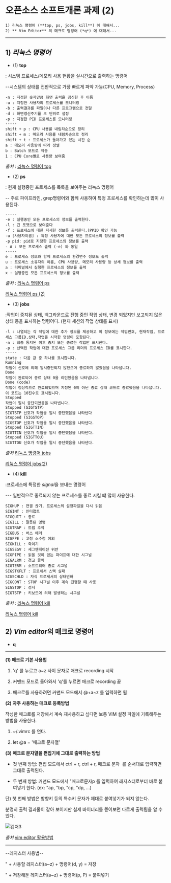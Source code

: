 # 오픈소스 소프트개론 과제 (2)
```
1) 리눅스 명령어 (**top, ps, jobs, kill**) 에 대해서...
2) ** Vim Editor** 의 매크로 명령어 (*q*) 에 대해서...
```
---
## 1) ***리눅스 명령어***
+ (1) **top**

: 시스템 프로세스/메모리 사용 현황을 실시간으로 출력하는 명령어

--시스템의 상태를 전반적으로 가장 빠르게 파악 가능(CPU, Memory, Process)
```
-n : 지정한 숫자만큼 화면 출력을 갱신한 후 이름
-u : 지정한 사용자의 프로세스를 모니터링
-b : 출력결과를 파일이나 다른 프로그램으로 전달
-d : 화면갱신주기를 초 단위로 설정
-p : 지정한 PID 프로세스를 모니터링
-----
shift + p : CPU 사용률 내림차순으로 정리
shift + m : 메모리 사용률 내림차순으로 정리
shift + t : 프로세스가 돌아가고 있는 시간 순
a : 메모리 사용량에 따라 정렬
b : Batch 모드로 작동
1 : CPU Core별로 사용량 보여줌

```
*출처* : [리눅스 명령어 top](https://inpa.tistory.com/entry/LINUX-%F0%9F%93%9A-%ED%94%84%EB%A1%9C%EC%84%B8%EC%8A%A4-%EA%B4%80%EB%A6%AC-%EB%AA%85%EB%A0%B9%EC%96%B4-%F0%9F%92%AF-%EC%A0%95%EB%A6%AC-Foreground-Background " top 명령어 ")
+ (2) **ps**

: 현재 실행중인 프로세스를 목록을 보여주는 리눅스 명령어

-- 주로 파이프라인, grep명령어와 함께 사용하여 특정 프로세스를 확인하는데 많이 사용된다.
```
-----
-e : 실행중인 모든 프로세스의 정보를 출력한다.
-l : 긴 포맷으로 보여준다
-f : 프로세스에 대한 자세한 정보를 출력한다.(PPID 확인 가능
-u [사용자이름] : 특정 사용자에 대한 모든 프로세스의 정보를 출력
-p pid: pid로 지정한 프로세스의 정보를 출력
- A : 모든 프로세스 출력 (-e) 와 동일
-----
e : 프로세스 정보와 함께 프로세스의 환경변수 정보도 출력
u : 프로세스 소유자의 이름, CPU 사용량, 메모리 사용량 등 상세 정보를 출력
a : 터미널에서 실행한 프로세스의 정보를 출력
x : 실행중인 모든 프로세스의 정보를 출력
```
*출처* : [리눅스 명령어 ps](https://arer.tistory.com/150 "ps명령어")

[리눅스 명령어 ps (2)](https://inpa.tistory.com/entry/LINUX-%F0%9F%93%9A-%ED%94%84%EB%A1%9C%EC%84%B8%EC%8A%A4-%EA%B4%80%EB%A6%AC-%EB%AA%85%EB%A0%B9%EC%96%B4-%F0%9F%92%AF-%EC%A0%95%EB%A6%AC-Foreground-Background "ps명령어")
+ (3) **jobs**

:작업이 중지된 상태, 백그라운드로 진행 중인 작업 상태, 변경 되었지만 보고되지 않은 상태 등을 표시하는 명령어다. (현재 세션의 작업 상태를 표시)

```
-l : 나열되는 각 작업에 대한 추가 정보를 제공하고 이 정보에는 작업번호, 현재작업, 프로세스 그룹ID,상태,작업을 시작한 명령이 포함된다.
-n : 최종 통지된 이후 중지 또는 종료한 작업만 표시한다.
-p : 선택된 작업에 대한 프로세스 그룹 리더의 프로세스 ID를 표시한다.
-----
state : 다음 값 중 하나를 표시합니다.
Running
작업이 신호에 의해 일시중단되지 않았으며 종료하지 않았음을 나타냅니다.
Done
작업이 완료되어 종료 상태 0을 리턴했음을 나타냅니다.
Done (code)
작업이 정상적으로 완료되었으며 지정된 0이 아닌 종료 상태 코드로 종료했음을 나타냅니다. 이 코드는 10진수로 표시됩니다.
Stopped
작업이 일시 중단되었음을 나타냅니다.
Stopped (SIGTSTP)
SIGTSTP 신호가 작업을 일시 중단했음을 나타낸다
Stopped (SIGSTOP)
SIGSTOP 신호가 작업을 일시 중단했음을 나타낸다.
Stopped (SIGTTIN)
SIGTTIN 신호가 작업을 일시 중단했음을 나타낸다.
Stopped (SIGTTOU)
SIGTTOU 신호가 작업을 일시 중단했음을 나타낸다. 
```
*출처* [리눅스 명령어 jobs](https://itwiki.kr/w/%EB%A6%AC%EB%88%85%EC%8A%A4_jobs " jobs 명령어")

[리눅스 명령어 jobs(2)](https://www.ibm.com/docs/ko/aix/7.2?topic=j-jobs-command " jobs 명령어")

+ (4) **kill**

:프로세스에 특정한 *signal*을 보내는 명령어

--- 일반적으로 종료되지 않는 프로세스를 종료 시킬 떄 많이 사용한다.
```
SIGHUP : 연결 끊기, 프로세스의 설정파일을 다시 읽음
SIGINT : 인터럽트
SIGQUIT : 종료
SIGILL : 잘못된 명령
SIGTRAP : 트랩 추적
SIGBUS : 버스 에러
SIGFPE : 고정 소수점 예외
SIGKILL : 죽이기
SIGSEGV : 세그멘테이션 위반
SIGPIPE : 읽을 것이 없는 파이프에 대한 시그널
SIGALRM : 경고 클릭
SIGTERM : 소프트웨어 종료 시그널
SIGSTKFLT : 프로세서 스택 실패
SIGSCHLD : 자식 프로세서의 상태변화
SIGCONT : STOP 시그널 이후 계속 진행할 떄 사용
SIGSTOP : 정지
SIGTSTP : 키보드에 의해 발생하는 시그널

```
*출처* : [리눅스 명령어 kill](https://bigsun84.tistory.com/355 " kill 명령어" )

[리눅스 명령어 kill](https://inpa.tistory.com/entry/LINUX-%F0%9F%93%9A-%ED%94%84%EB%A1%9C%EC%84%B8%EC%8A%A4-%EA%B4%80%EB%A6%AC-%EB%AA%85%EB%A0%B9%EC%96%B4-%F0%9F%92%AF-%EC%A0%95%EB%A6%AC-Foreground-Background " kill 명령어 " )

## 2) ***Vim editor***의  매크로 명령어
+ **q**
---
 **(1) 매크로 기본 사용법**
1. 'q' 를 누르고 a~z 사이 문자로 매크로 recording 시작
 
2. 커맨드 모드로 돌아와서 'q'를 누르면 매크로 recording 끝

3. 매크로를 사용하려면 커맨드 모드에서 @+a~z 를 입력하면 됨

 **(2) 자주 사용하는 매크로 등록방법**
 
 작성한 매크로를 저장해서 계속 재사용하고 싶다면 보통 VIM 설정 파일에 기록해두는 방법을 사용한다.
 
 1. ~/.vimrc 를 연다.
 
 2. let @a = '매크로 문자열' 
 
 **(3) 매크로 문자열을 편집기에 그대로 출력하는 방법**
 - 첫 번째 방법: 편집 모드에서 ctrl + r, ctrl + r, 매크로 문자  를 순서대로 입력하면 그대로 출력된다.
 
 - 두 번째 방법: 커맨드 모드에서 "매크로문자p 를 입력하여 래지스터로부터 바로 붙여넣기 한다. (ex: "ap, "bp, "cp, "dp, ...)
 
 단) 첫 번째 방법은 방향키 등의 특수키 문자가 제대로 붙여넣기가 되지 않는다.
 
분명히 출력 결과물이 같아 보이지만 실제 바이너리를 뜯어보면 다르게 출력됨을 알 수 있다.

![캡처3](https://user-images.githubusercontent.com/105439136/170159948-bc9bcb3e-e72e-432c-b406-ee286fd669b9.PNG)


_출처_ [vim editor 활용방법](https://stdout.tistory.com/46 " vim editor")

---

--레지스터 사용법--

" + 사용할 레지스터(a~z) + 명령어(d, y)  = 저장

" + 저장해둔 레지스터(a~z) + 명령어(p, P) = 붙여넣기

